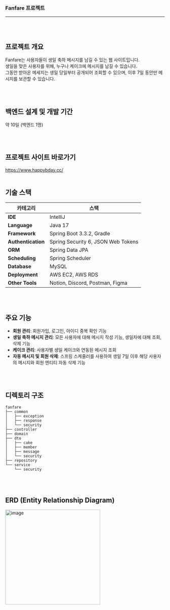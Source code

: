 ### Fanfare 프로젝트

---


<br><br>
## 프로젝트 개요

Fanfare는 사용자들이 생일 축하 메시지를 남길 수 있는 웹 사이트입니다. <br>
생일을 맞은 사용자를 위해, 누구나 케이크에 메시지를 남길 수 있습니다. <br>
그동안 받아온 메세지는 생일 당일부터 공개되어 조회할 수 있으며, 이후 7일 동안만 메시지를 보관할 수 있습니다. <br>

<br><br>
## 백엔드 설계 및 개발 기간
약 10일 (백엔드 1명)

<br><br>
## 프로젝트 사이트 바로가기
https://www.happybday.cc/
<br><br>

## 기술 스택
| **카테고리**        | **스택**                                                                                                                                  |
|---------------------|------------------------------------------------------------------------------------------------------------------------------------------|
| **IDE**             | IntelliJ                                                                                                                                  |
| **Language**        | Java 17                                                                                                                                   |
| **Framework**       | Spring Boot 3.3.2, Gradle                                                                                                                 |
| **Authentication**  | Spring Security 6, JSON Web Tokens                                                                                                        |
| **ORM**             | Spring Data JPA                                                                                                                           |
| **Scheduling**      | Spring Scheduler                                                                                                                          |
| **Database**        | MySQL                                                                                                                                     |
| **Deployment**      | AWS EC2, AWS RDS                                                                                                                          |
| **Other Tools**     | Notion, Discord, Postman, Figma



<br><br>
## 주요 기능

- **회원 관리**: 회원가입, 로그인, 아이디 중복 확인 기능
- **생일 축하 메시지 관리**: 모든 사용자에 대해 메시지 작성 기능, 생일자에 대해 조회, 삭제 기능
- **케이크 관리**: 사용자별 생일 케이크와 연동된 메시지 조회
- **자동 메시지 및 회원 삭제**: 스프링 스케줄러를 사용하여 생일 7일 이후 해당 사용자의 메시지와 회원 엔티티 자동 삭제 기능

<br><br>
## 디렉토리 구조

```
fanfare
├── common
│   ├── exception     
│   ├── response      
│   └── security      
├── controller       
├── domain           
├── dto
│   ├── cake         
│   ├── member       
│   ├── message     
│   └── security    
├── repository      
└── service         
    └── security    
```
<br><br>
## ERD (Entity Relationship Diagram)

<img width="300" alt="image" src="https://github.com/user-attachments/assets/c754b48f-2c50-4d9f-b2a4-df18accb5870">

